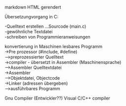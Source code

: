 markdown HTML gerendert

Übersetzungvorgang in C:  

-Quelltext erstellen ...Sourcode (main.c)  
  -gewöhnliche Textdatei  
  -schreiben von Programmieranweisungen  
  
konvertierung in Maschinen lesbares Programm  
->Pre prozessor (#include, #define)  
-->preprozessierter Quelltext  
->compiler - übersetzt  in Assembler (Maschinensprache)  
-->Assembler Quelltextdatei  
->Assembler  
-->Objektdatei, Objectcode  
->Linker (adressen übergeben)  
-->ausführbares Programm  

Gnu Compiler  (Entwickler??)
Visual C/C++ compiler  
